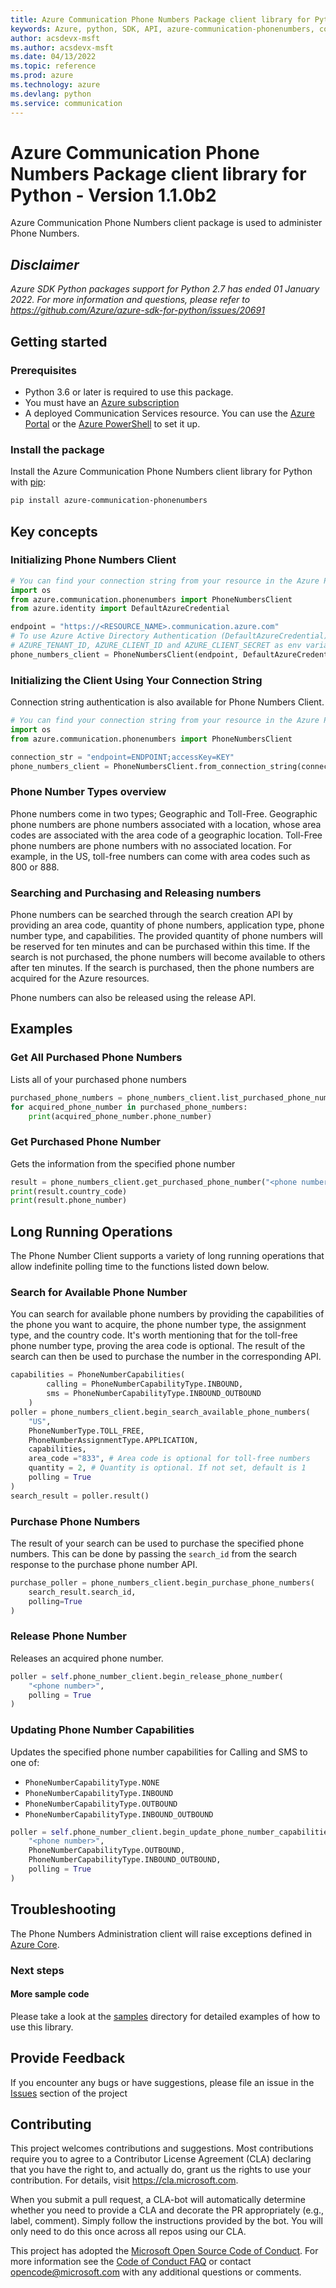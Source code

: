 ```yaml
---
title: Azure Communication Phone Numbers Package client library for Python
keywords: Azure, python, SDK, API, azure-communication-phonenumbers, communication
author: acsdevx-msft
ms.author: acsdevx-msft
ms.date: 04/13/2022
ms.topic: reference
ms.prod: azure
ms.technology: azure
ms.devlang: python
ms.service: communication
---
```

# Azure Communication Phone Numbers Package client library for Python - Version 1.1.0b2 


Azure Communication Phone Numbers client package is used to administer Phone Numbers.

## _Disclaimer_

_Azure SDK Python packages support for Python 2.7 has ended 01 January 2022. For more information and questions, please refer to https://github.com/Azure/azure-sdk-for-python/issues/20691_

## Getting started
### Prerequisites
- Python 3.6 or later is required to use this package.
- You must have an [Azure subscription](https://azure.microsoft.com/free/)
- A deployed Communication Services resource. You can use the [Azure Portal](https://docs.microsoft.com/azure/communication-services/quickstarts/create-communication-resource?tabs=windows&pivots=platform-azp) or the [Azure PowerShell](https://docs.microsoft.com/powershell/module/az.communication/new-azcommunicationservice) to set it up.
### Install the package
Install the Azure Communication Phone Numbers client library for Python with [pip](https://pypi.org/project/pip/):

```bash
pip install azure-communication-phonenumbers
```

## Key concepts

### Initializing Phone Numbers Client
```python
# You can find your connection string from your resource in the Azure Portal
import os
from azure.communication.phonenumbers import PhoneNumbersClient
from azure.identity import DefaultAzureCredential

endpoint = "https://<RESOURCE_NAME>.communication.azure.com"
# To use Azure Active Directory Authentication (DefaultAzureCredential) make sure to have your
# AZURE_TENANT_ID, AZURE_CLIENT_ID and AZURE_CLIENT_SECRET as env variables.
phone_numbers_client = PhoneNumbersClient(endpoint, DefaultAzureCredential())

```
### Initializing the Client Using Your Connection String
Connection string authentication is also available for Phone Numbers Client.

```python
# You can find your connection string from your resource in the Azure Portal
import os
from azure.communication.phonenumbers import PhoneNumbersClient

connection_str = "endpoint=ENDPOINT;accessKey=KEY"
phone_numbers_client = PhoneNumbersClient.from_connection_string(connection_str)
```

### Phone Number Types overview

Phone numbers come in two types; Geographic and Toll-Free. Geographic phone numbers are phone numbers associated with a location, whose area codes are associated with the area code of a geographic location. Toll-Free phone numbers are phone numbers with no associated location. For example, in the US, toll-free numbers can come with area codes such as 800 or 888.

### Searching and Purchasing and Releasing numbers

Phone numbers can be searched through the search creation API by providing an area code, quantity of phone numbers, application type, phone number type, and capabilities. The provided quantity of phone numbers will be reserved for ten minutes and can be purchased within this time. If the search is not purchased, the phone numbers will become available to others after ten minutes. If the search is purchased, then the phone numbers are acquired for the Azure resources.

Phone numbers can also be released using the release API.

## Examples

### Get All Purchased Phone Numbers

Lists all of your purchased phone numbers

```python
purchased_phone_numbers = phone_numbers_client.list_purchased_phone_numbers()
for acquired_phone_number in purchased_phone_numbers:
    print(acquired_phone_number.phone_number)
```

### Get Purchased Phone Number

Gets the information from the specified phone number

```python
result = phone_numbers_client.get_purchased_phone_number("<phone number>")
print(result.country_code)
print(result.phone_number)
```

## Long Running Operations

The Phone Number Client supports a variety of long running operations that allow indefinite polling time to the functions listed down below.

### Search for Available Phone Number

You can search for available phone numbers by providing the capabilities of the phone you want to acquire, the phone number type, the assignment type, and the country code. It's worth mentioning that for the toll-free phone number type, proving the area code is optional.
The result of the search can then be used to purchase the number in the corresponding API.

```python
capabilities = PhoneNumberCapabilities(
        calling = PhoneNumberCapabilityType.INBOUND,
        sms = PhoneNumberCapabilityType.INBOUND_OUTBOUND
    )
poller = phone_numbers_client.begin_search_available_phone_numbers(
    "US",
    PhoneNumberType.TOLL_FREE,
    PhoneNumberAssignmentType.APPLICATION,
    capabilities,
    area_code ="833", # Area code is optional for toll-free numbers
    quantity = 2, # Quantity is optional. If not set, default is 1
    polling = True
)
search_result = poller.result()
```

### Purchase Phone Numbers

The result of your search can be used to purchase the specified phone numbers. This can be done by passing the `search_id` from the search response to the purchase phone number API.

```python
purchase_poller = phone_numbers_client.begin_purchase_phone_numbers(
    search_result.search_id,
    polling=True
)
```

### Release Phone Number

Releases an acquired phone number.

```python
poller = self.phone_number_client.begin_release_phone_number(
    "<phone number>",
    polling = True
)
```

### Updating Phone Number Capabilities

Updates the specified phone number capabilities for Calling and SMS to one of:

- `PhoneNumberCapabilityType.NONE`
- `PhoneNumberCapabilityType.INBOUND`
- `PhoneNumberCapabilityType.OUTBOUND`
- `PhoneNumberCapabilityType.INBOUND_OUTBOUND`

```python
poller = self.phone_number_client.begin_update_phone_number_capabilities(
    "<phone number>",
    PhoneNumberCapabilityType.OUTBOUND,
    PhoneNumberCapabilityType.INBOUND_OUTBOUND,
    polling = True
)
```

## Troubleshooting
The Phone Numbers Administration client will raise exceptions defined in [Azure Core][azure_core].

### Next steps
#### More sample code

Please take a look at the [samples](https://github.com/Azure/azure-sdk-for-python/tree/azure-communication-phonenumbers_1.1.0b2/sdk/communication/azure-communication-phonenumbers/samples) directory for detailed examples of how to use this library.

## Provide Feedback

If you encounter any bugs or have suggestions, please file an issue in the [Issues](https://github.com/Azure/azure-sdk-for-python/issues) section of the project

## Contributing
This project welcomes contributions and suggestions.  Most contributions require you to agree to a
Contributor License Agreement (CLA) declaring that you have the right to, and actually do, grant us the rights to use your contribution. For details, visit https://cla.microsoft.com.

When you submit a pull request, a CLA-bot will automatically determine whether you need to provide a CLA and decorate the
PR appropriately (e.g., label, comment). Simply follow the instructions provided by the bot. You will only need to do this once across all repos using our CLA.

This project has adopted the [Microsoft Open Source Code of Conduct](https://opensource.microsoft.com/codeofconduct/).
For more information see the [Code of Conduct FAQ](https://opensource.microsoft.com/codeofconduct/faq/) or contact [opencode@microsoft.com](mailto:opencode@microsoft.com) with any additional questions or comments.

<!-- LINKS -->
[azure_core]: https://github.com/Azure/azure-sdk-for-python/blob/azure-communication-phonenumbers_1.1.0b2/sdk/core/azure-core/README.md

